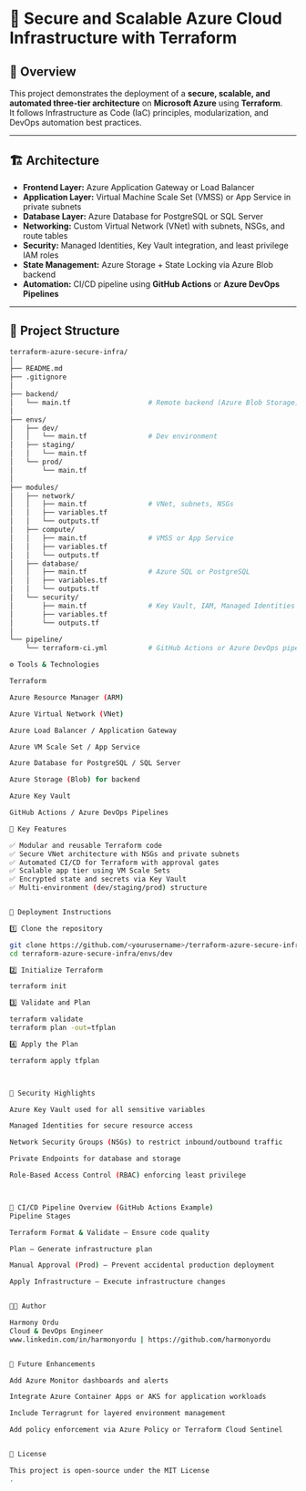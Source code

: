 # 🚀 Secure and Scalable Azure Cloud Infrastructure with Terraform

## 🧠 Overview
This project demonstrates the deployment of a **secure, scalable, and automated three-tier architecture** on **Microsoft Azure** using **Terraform**.  
It follows Infrastructure as Code (IaC) principles, modularization, and DevOps automation best practices.

---

## 🏗️ Architecture

- **Frontend Layer:** Azure Application Gateway or Load Balancer  
- **Application Layer:** Virtual Machine Scale Set (VMSS) or App Service in private subnets  
- **Database Layer:** Azure Database for PostgreSQL or SQL Server  
- **Networking:** Custom Virtual Network (VNet) with subnets, NSGs, and route tables  
- **Security:** Managed Identities, Key Vault integration, and least privilege IAM roles  
- **State Management:** Azure Storage + State Locking via Azure Blob backend  
- **Automation:** CI/CD pipeline using **GitHub Actions** or **Azure DevOps Pipelines**

---

## 📁 Project Structure


```bash
terraform-azure-secure-infra/
│
├── README.md
├── .gitignore
│
├── backend/
│   └── main.tf                   # Remote backend (Azure Blob Storage)
│
├── envs/
│   ├── dev/
│   │   └── main.tf               # Dev environment
│   ├── staging/
│   │   └── main.tf
│   └── prod/
│       └── main.tf
│
├── modules/
│   ├── network/
│   │   ├── main.tf               # VNet, subnets, NSGs
│   │   ├── variables.tf
│   │   └── outputs.tf
│   ├── compute/
│   │   ├── main.tf               # VMSS or App Service
│   │   ├── variables.tf
│   │   └── outputs.tf
│   ├── database/
│   │   ├── main.tf               # Azure SQL or PostgreSQL
│   │   ├── variables.tf
│   │   └── outputs.tf
│   └── security/
│       ├── main.tf               # Key Vault, IAM, Managed Identities
│       ├── variables.tf
│       └── outputs.tf
│
└── pipeline/
    └── terraform-ci.yml          # GitHub Actions or Azure DevOps pipeline

⚙️ Tools & Technologies

Terraform

Azure Resource Manager (ARM)

Azure Virtual Network (VNet)

Azure Load Balancer / Application Gateway

Azure VM Scale Set / App Service

Azure Database for PostgreSQL / SQL Server

Azure Storage (Blob) for backend

Azure Key Vault

GitHub Actions / Azure DevOps Pipelines

🧩 Key Features

✅ Modular and reusable Terraform code
✅ Secure VNet architecture with NSGs and private subnets
✅ Automated CI/CD for Terraform with approval gates
✅ Scalable app tier using VM Scale Sets
✅ Encrypted state and secrets via Key Vault
✅ Multi-environment (dev/staging/prod) structure


🧱 Deployment Instructions

1️⃣ Clone the repository

git clone https://github.com/<yourusername>/terraform-azure-secure-infra.git
cd terraform-azure-secure-infra/envs/dev

2️⃣ Initialize Terraform

terraform init

3️⃣ Validate and Plan

terraform validate
terraform plan -out=tfplan

4️⃣ Apply the Plan

terraform apply tfplan



🔐 Security Highlights

Azure Key Vault used for all sensitive variables

Managed Identities for secure resource access

Network Security Groups (NSGs) to restrict inbound/outbound traffic

Private Endpoints for database and storage

Role-Based Access Control (RBAC) enforcing least privilege



🧰 CI/CD Pipeline Overview (GitHub Actions Example)
Pipeline Stages

Terraform Format & Validate – Ensure code quality

Plan – Generate infrastructure plan

Manual Approval (Prod) – Prevent accidental production deployment

Apply Infrastructure – Execute infrastructure changes


🧑‍💻 Author

Harmony Ordu
Cloud & DevOps Engineer
www.linkedin.com/in/harmonyordu | https://github.com/harmonyordu


🚀 Future Enhancements

Add Azure Monitor dashboards and alerts

Integrate Azure Container Apps or AKS for application workloads

Include Terragrunt for layered environment management

Add policy enforcement via Azure Policy or Terraform Cloud Sentinel


📜 License

This project is open-source under the MIT License
.
 
